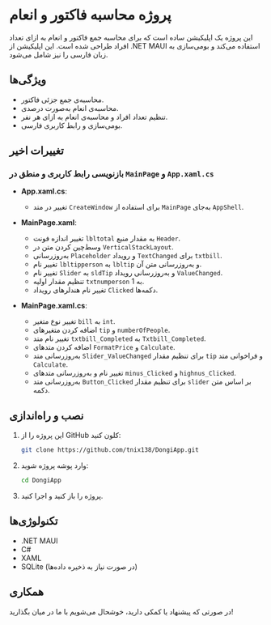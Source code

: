 # پروژه محاسبه فاکتور و انعام

این پروژه یک اپلیکیشن ساده است که برای محاسبه جمع فاکتور و انعام به ازای تعداد افراد طراحی شده است. این اپلیکیشن از .NET MAUI استفاده می‌کند و بومی‌سازی به زبان فارسی را نیز شامل می‌شود.

## ویژگی‌ها

- محاسبه‌ی جمع جزئی فاکتور.
- محاسبه‌ی انعام به‌صورت درصدی.
- تنظیم تعداد افراد و محاسبه‌ی انعام به ازای هر نفر.
- بومی‌سازی و رابط کاربری فارسی.

## تغییرات اخیر

### بازنویسی رابط کاربری و منطق در `MainPage` و `App.xaml.cs`

- **App.xaml.cs**:
  - تغییر در متد `CreateWindow` برای استفاده از `MainPage` به‌جای `AppShell`.
  
- **MainPage.xaml**:
  - تغییر اندازه فونت `lbltotal` به مقدار منبع `Header`.
  - وسط‌چین کردن متن در `VerticalStackLayout`.
  - به‌روزرسانی `Placeholder` و رویداد `TextChanged` برای `txtbill`.
  - تغییر نام `lbltipperson` به `lbltip` و به‌روزرسانی متن آن.
  - تغییر نام `Slider` به `sldTip` و به‌روزرسانی رویداد `ValueChanged`.
  - تنظیم مقدار اولیه `txtnumperson` به 1.
  - تغییر نام هندلرهای رویداد `Clicked` دکمه‌ها.
  
- **MainPage.xaml.cs**:
  - تغییر نوع متغیر `bill` به `int`.
  - اضافه کردن متغیرهای `tip` و `numberOfPeople`.
  - تغییر نام متد `txtbill_Completed` به `Txtbill_Completed`.
  - اضافه کردن متدهای `FormatPrice` و `Calculate`.
  - به‌روزرسانی متد `Slider_ValueChanged` برای تنظیم مقدار `tip` و فراخوانی متد `Calculate`.
  - تغییر نام و به‌روزرسانی متدهای `minus_Clicked` و `highnus_Clicked`.
  - به‌روزرسانی متد `Button_Clicked` برای تنظیم مقدار `slider` بر اساس متن دکمه.

## نصب و راه‌اندازی

1. این پروژه را از GitHub کلون کنید:
    ```bash
    git clone https://github.com/tnix138/DongiApp.git
    ```

2. وارد پوشه پروژه شوید:
    ```bash
    cd DongiApp
    ```

3. پروژه را باز کنید و اجرا کنید.

## تکنولوژی‌ها

- .NET MAUI
- C#
- XAML
- SQLite (در صورت نیاز به ذخیره داده‌ها)

## همکاری

در صورتی که پیشنهاد یا کمکی دارید، خوشحال می‌شویم با ما در میان بگذارید!
